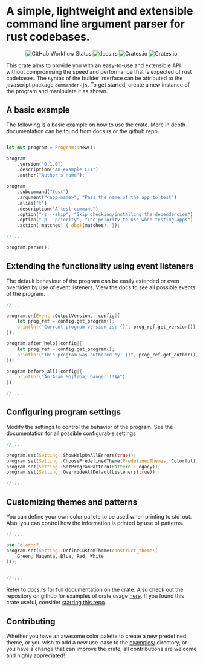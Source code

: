 # A simple, lightweight and extensible command line argument parser for rust codebases.

<p align="center" > 
<img alt="GitHub Workflow Status" src="https://img.shields.io/github/workflow/status/ndaba1/cmder/cmder-ci-workflow">
<img alt="docs.rs" src="https://img.shields.io/docsrs/cmder">
<img alt="Crates.io" src="https://img.shields.io/crates/d/cmder">
<img alt="Crates.io" src="https://img.shields.io/crates/v/cmder">
</p>

This crate aims to provide you with an easy-to-use and extensible API without compromising the speed and performance that is expected of rust codebases. The syntax of the builder interface can be attributed to the javascript package `commander-js`. To get started, create a new instance of the program and manipulate it as shown.

## A basic example

The following is a basic example on how to use the crate. More in depth documentation can be found from docs.rs or the github repo.

```rust

let mut program = Program::new();

program
    .version("0.1.0")
    .description("An example CLI")
    .author("Author's name");

program
    .subcommand("test")
    .argument("<app-name>", "Pass the name of the app to test")
    .alias("t")
    .description("A test command")
    .option("-s --skip", "Skip checking/installing the dependencies")
    .option("-p --priority", "The priority to use when testing apps")
    .action(|matches| { dbg!(matches); });

// ...

program.parse();

```

## Extending the functionality using event listeners

The default behaviour of the program can be easily extended or even overriden by use of event listeners. View the docs to see all possible events of the program.

```rust
//...

program.on(Event::OutputVersion, |config|{
    let prog_ref = config.get_program();
    println!("Current program version is: {}", prog_ref.get_version());
});

program.after_help(|config|{
    let prog_ref = config.get_program();
    println!("This program was authored by: {}", prog_ref.get_author());
});

program.before_all(|config|{
    println!("An Aram Mojtabai banger!!!😂")
});

// ...
```

## Configuring program settings

Modify the settings to control the behavior of the program. See the documentation for all possible configurable settings

```rust
// ...

program.set(Setting::ShowHelpOnAllErrors(true));
program.set(Setting::ChoosePredefinedTheme(PredefinedThemes::Colorful));
program.set(Setting::SetProgramPattern(Pattern::Legacy));
program.set(Setting::OverrideAllDefaultListeners(true));

// ...
```

## Customizing themes and patterns

You can define your own color pallete to be used when printing to std_out. Also, you can control how the information is printed by use of patterns.

```rust
// ...

use Color::*;
program.set(Setting::DefineCustomTheme(construct_theme!(
    Green, Magenta, Blue, Red, White
)));


// ...
```

Refer to docs.rs for full documentation on the crate. Also check out the repository on github for examples of crate usage [here](https://github.com/ndaba1/cmder/tree/main/examples). If you found this crate useful, consider [starring this repo](https://github.com/ndaba1/cmder/stargazers).

## Contributing

Whether you have an awesome color palette to create a new predefined theme, or you wish to add a new use-case to the [examples/](examples) directory, or you have a change that can improve the crate, all contributions are welcome and highly appreciated!
